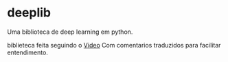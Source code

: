 # deeplib
Uma biblioteca de deep learning em python.

biblieteca feita seguindo o [Video](https://www.youtube.com/watch?v=o64FV-ez6Gw&ab_channel=JoelGrus)
Com comentarios traduzidos para facilitar entendimento.

